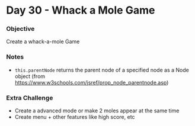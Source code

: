 # Day 30 - Whack a Mole Game
### Objective
Create a whack-a-mole Game

### Notes
- `this.parentNode` returns the parent node of a specified node as a Node object (from https://www.w3schools.com/jsref/prop_node_parentnode.asp)


### Extra Challenge
- Create a advanced mode or make 2 moles appear at the same time
- Create menu + other features like high score, etc 